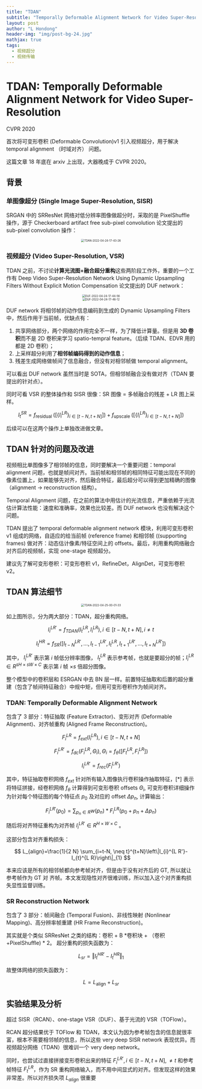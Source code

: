 ```yaml
---
title: "TDAN"
subtitle: "Temporally Deformable Alignment Network for Video Super-Resolution"
layout: post
author: "L Hondong"
header-img: "img/post-bg-24.jpg"
mathjax: true
tags:
  - 视频超分
  - 视频传输
---
```


# TDAN: Temporally Deformable Alignment Network for Video Super-Resolution

CVPR 2020

首次将可变形卷积 (Deformable Convolution)v1 引入视频超分，用于解决 temporal alignment （时域对齐） 问题。

这篇文章 18 年底在 arxiv 上出现，大器晚成于 CVPR 2020。

## 背景

### 单图像超分 (Single Image Super-Resolution, SISR)

SRGAN 中的 SRResNet 网络对低分辨率图像做超分时，采取的是 PixelShuffle 操作，源于 Checkerboard artifact free sub-pixel convolution 论文提出的 sub-pixel convolution 操作：

<div align=center><img src="https://lhondong-pic.oss-cn-shenzhen.aliyuncs.com/img/assets/TDAN-2022-04-24-17-43-26.png" alt="TDAN-2022-04-24-17-43-26" style="zoom:50%;" /></div>

### 视频超分 (Video Super-Resolution, VSR)

TDAN 之前，不讨论**计算光流图+融合超分重构**这些两阶段工作外，重要的一个工作有 Deep Video Super-Resolution Network Using Dynamic Upsampling Filters Without Explicit Motion Compensation 论文提出的 DUF network：

<div align=center><img src="https://lhondong-pic.oss-cn-shenzhen.aliyuncs.com/img/assets/DUF-2022-04-24-17-44-56.png" alt="DUF-2022-04-24-17-44-56" style="zoom:50%;" /></div>

<div align=center><img src="https://lhondong-pic.oss-cn-shenzhen.aliyuncs.com/img/assets/DUF-2022-04-24-17-46-12.png" alt="DUF-2022-04-24-17-46-12" style="zoom:50%;" /></div>

DUF network 将相邻帧的动作信息编码到生成的 Dynamic Upsampling Filters 中，然后作用于当前帧，优缺点有：

1. 共享网络部分，两个网络的作用完全不一样，为了降低计算量。但是用 **3D 卷积**而不是 2D 卷积来学习 spatio-tempral feature。（后续 TDAN、EDVR 用的都是 2D 卷积）；
2. 上采样超分利用了**相邻帧编码得到的动作信息**；
3. 残差生成网络做帧间了信息融合，但没有对相邻帧做 temporal alignment。

可以看出 DUF network 虽然当时是 SOTA，但相邻帧融合没有做对齐（TDAN 要提出的针对点）。

同时可看 VSR 的整体操作和 SISR 很像：SR 图像 = 多帧融合的残差 + LR 图上采样。

$$
I_{t}^{SR}=f_{\text {residual }}\left(\left[\left\{I_{i}^{LR}\right\}_{i \in[t-N, t+N]}\right]\right)+f_{\text {upscale }}\left(\left[\left\{I_{i}^{LR}\right\}_{i \in[t-N, t+N]}\right]\right)
$$

后续可以在这两个操作上单独改进做文章。

## TDAN 针对的问题及改进

视频相比单图像多了相邻帧的信息，同时要解决一个重要问题：temporal alignment 问题，也就是帧间对齐。当前帧和相邻帧的相同特征可能出现在不同的像素位置上，如果能够先对齐，然后融合特征，最后超分可以得到更加精确的图像（alignment → reconstruction 结构）。

Temporal Alignment 问题，在之前的算法中用估计的光流信息，严重依赖于光流估计算法性能：速度和准确率，效果也比较差。而 DUF network 也没有解决这个问题。

TDAN 提出了 temporal deformable alignment network 模块，利用可变形卷积 v1 组成的网络，自适应的给当前帧 (reference frame) 和相邻帧 ((supporting frames) 做对齐：动态估计像素/特征空间上的 offsets。最后，利用重构网络融合对齐后的视频帧，实现 one-stage 视频超分。

建议先了解可变形卷积：可变形卷积 v1，RefineDet，AlignDet，可变形卷积 v2。

## TDAN 算法细节

<div align=center><img src="https://lhondong-pic.oss-cn-shenzhen.aliyuncs.com/img/assets/TDAN-2022-04-25-00-01-33.png" alt="TDAN-2022-04-25-00-01-33" style="zoom:50%;" /></div>

如上图所示，分为两大部分：TDAN，超分重构网络。

$$
I_{i}^{LR'} =f_{TDAN}\left(I_{t}^{LR}, I_{i}^{LR}\right), i \in[t-N, t+N], i \neq t 
$$

$$
I_{t}^{HR} =f_{SR}\left(\left[I_{t-N}^{LR'}, \ldots, I_{t-1}^{LR'}, I_{t}^{LR}, I_{t+1}^{LR'}, \ldots, I_{t+N}^{LR'}\right]\right)
$$

其中， $I_{i}^{LR'}$ 表示第 $i$ 帧低分辨率图像， $I_{t}^{LR}$ 表示参考帧，也就是要超分的帧；$I_{i}^{LR}\in R^{sH\times sW\times C}$ 表示第 $i$ 帧 $\times s$ 倍超分图像。

整个模型中的卷积层和 ESRGAN 中去 BN 层一样。前置特征抽取和后置的超分重建（包含了帧间特征融合）中规中矩，但用可变形卷积作为帧间对齐。

### TDAN: Temporally Deformable Alignment Network

包含了 3 部分：特征抽取 (Feature Extractor)、变形对齐 (Deformable Alignment)、对齐帧重构 (Aligned Frame Reconstruction)。

$$
F_{i}^{L R}=f_{e x t}\left(I_{i}^{L R}\right), i \in[t-N, t+N]
$$

$$
F_{i}^{L R'}=f_{d c}\left(F_{i}^{L R}, \Theta_{i}\right), \Theta_{i}=f_{\theta}\left(\left[F_{t}^{L R}, F_{i}^{L R}\right]\right)
$$

$$
I_{i}^{L R'}=f_{r e c}\left(F_{i}^{L R'}\right)
$$

其中，特征抽取卷积网络 $f_{e x t}$ 针对所有输入图像执行卷积操作抽取特征，$[*]$ 表示将特征拼接，经卷积网络 $f_{\theta}$ 计算得到可变形卷积 offsets $\Theta_{i}$, 可变形卷积详细操作为针对每个特征图的每个特征点 $p_{0}$ 及对应的 offset $\Delta p_{n}$, 计算输出：

$$
F_{i}^{L R'}\left(p_{0}\right)=\sum_{p_{n} \in R} w\left(p_{n}\right) * F_{i}^{L R}\left(p_{0}+p_{n}+\Delta p_{n}\right)
$$

随后将对齐特征重构为对齐帧 $I_{i}^{L R'} \in R^{H \times W \times C}$ 。

这部分包含对齐重构损失：

$$
L_{align}=\frac{1}{2 N} \sum_{i=t-N, \neq t}^{t+N}\left\|I_{i}^{L R'}-I_{t}^{L R}\right\|_{1}
$$

本来应该是所有的相邻帧都向参考帧对齐，但是由于没有对齐后的 GT, 所以就让参考帧作为 GT 对 齐帧。本文发现隐性对齐很难训练，所以加入这个对齐重构损失显性监督训练。

### SR Reconstruction Network

包含了 3 部分：帧间融合 (Temporal Fusion)、非线性映射 (Nonlinear Mapping)、高分辨率帧重建 (HR Frame Reconstruction)。

其实就是个类似 SRResNet 之类的结构：卷积 + B *卷积块 + （卷积+PixelShuffle) * 2。
超分重构的损失函数为：

$$
L_{s r}=\Vert I_{t}^{H R'}-I_{t}^{H R}\Vert_{1}
$$

故整体网络的损失函数为：

$$
L=L_{\text {align}}+L_{s r}
$$

## 实验结果及分析

超过 SISR（RCAN）、one-stage VSR（DUF）、基于光流的 VSR（TOFlow）。

RCAN 超分结果优于 TOFlow 和 TDAN，本文认为因为参考帧包含的信息就很丰富，根本不需要相邻帧的信息，所以这些 very deep SISR network 表现优异。而视频超分网络（TDAN）很难训一个 very deep network。

同时，也尝试过直接拼接变形卷积出来的特征 $F_{i}^{LR'}, i \in[t-N, t+N],\neq t$ 和参考帧特征 $F_{t}^{LR}$，作为 SR 重构网络输入，而不用中间显式的对齐。但发现这样的效果非常差。所以对齐损失项 $L_{align}$ 很重要
